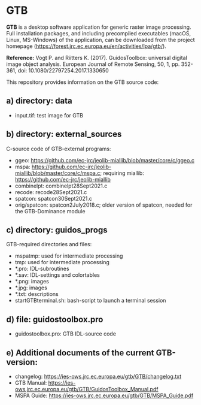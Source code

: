 # GTB
**GTB** is a desktop software application for generic raster image processing. Full installation packages, and including precompiled executables (macOS, Linux, MS-Windows) of the application, can be downloaded from the project homepage (https://forest.jrc.ec.europa.eu/en/activities/lpa/gtb/).

**Reference:** Vogt P. and Riitters K. (2017). GuidosToolbox: universal digital image object analysis. European Journal of Remote Sensing, 50, 1, pp. 352-361, doi: 10.1080/22797254.2017.1330650


This repository provides information on the GTB source code:

a) directory: data
-----------
-   input.tif: test image for GTB

b) directory: external_sources
-------
C-source code of GTB-external programs:
-   ggeo: https://github.com/ec-jrc/jeolib-miallib/blob/master/core/c/ggeo.c
-   mspa: https://github.com/ec-jrc/jeolib-miallib/blob/master/core/c/mspa.c; requiring miallib: https://github.com/ec-jrc/jeolib-miallib
-   combinelpt: combinelpt28Sept2021.c
-   recode: recode28Sept2021.c
-   spatcon: spatcon30Sept2021.c
-   orig/spatcon: spatcon2July2018.c; older version of spatcon, needed for the GTB-Dominance module

c) directory: guidos_progs
------
GTB-required directories and files:
-   mspatmp: used for intermediate processing
-   tmp: used for intermediate processing
-   *.pro: IDL-subroutines
-   *.sav: IDL-settings and colortables
-   *.png: images
-   *.jpg: images
-   *.txt: descriptions
-   startGTBterminal.sh: bash-script to launch a terminal session

d) file: guidostoolbox.pro
------
-   guidostoolbox.pro: GTB IDL-source code

e) Additional documents of the current GTB-version:
-----
-   changelog: https://ies-ows.jrc.ec.europa.eu/gtb/GTB/changelog.txt
-   GTB Manual: https://ies-ows.jrc.ec.europa.eu/gtb/GTB/GuidosToolbox_Manual.pdf
-   MSPA Guide: https://ies-ows.jrc.ec.europa.eu/gtb/GTB/MSPA_Guide.pdf
